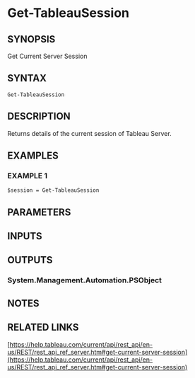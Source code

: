 # Get-TableauSession

## SYNOPSIS
Get Current Server Session

## SYNTAX

```
Get-TableauSession
```

## DESCRIPTION
Returns details of the current session of Tableau Server.

## EXAMPLES

### EXAMPLE 1
```
$session = Get-TableauSession
```

## PARAMETERS

## INPUTS

## OUTPUTS

### System.Management.Automation.PSObject
## NOTES

## RELATED LINKS

[https://help.tableau.com/current/api/rest_api/en-us/REST/rest_api_ref_server.htm#get-current-server-session](https://help.tableau.com/current/api/rest_api/en-us/REST/rest_api_ref_server.htm#get-current-server-session)

